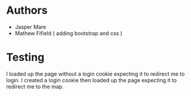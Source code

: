 # Authors

 - Jasper Mare
 - Mathew Fifield ( adding bootstrap and css )

# Testing
 
I loaded up the page without a login cookie expecting it to redirect me to login.
I created a login cookie then loaded up the page expecting it to redirect me to the map.
